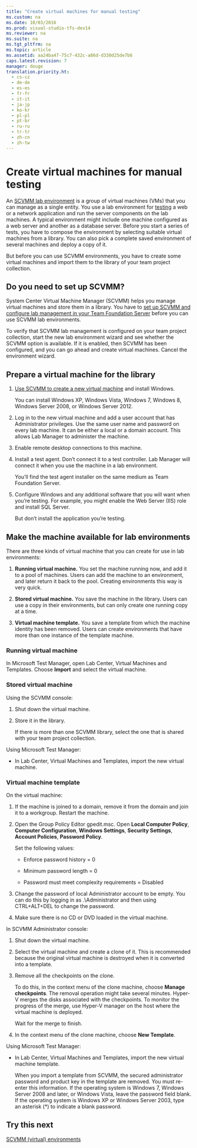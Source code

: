 ```yaml
---
title: "Create virtual machines for manual testing"
ms.custom: na
ms.date: 10/03/2016
ms.prod: visual-studio-tfs-dev14
ms.reviewer: na
ms.suite: na
ms.tgt_pltfrm: na
ms.topic: article
ms.assetid: aa24ba47-75c7-432c-a86d-d330d25de7b6
caps.latest.revision: 7
manager: douge
translation.priority.ht: 
  - cs-cz
  - de-de
  - es-es
  - fr-fr
  - it-it
  - ja-jp
  - ko-kr
  - pl-pl
  - pt-br
  - ru-ru
  - tr-tr
  - zh-cn
  - zh-tw
---
```

# Create virtual machines for manual testing
An [SCVMM lab environment](../dv_TeamTestALM/SCVMM--virtual--environments.md) is a group of virtual machines (VMs) that you can manage as a single entity. You use a lab environment for [testing](../dv_TeamTestALM/Test-apps-early-and-often.md) a web or a network application and run the server components on the lab machines. A typical environment might include one machine configured as a web server and another as a database server. Before you start a series of tests, you have to compose the environment by selecting suitable virtual machines from a library. You can also pick a complete saved environment of several machines and deploy a copy of it.  
  
 But before you can use SCVMM environments, you have to create some virtual machines and import them to the library of your team project collection.  
  
## Do you need to set up SCVMM?  
 System Center Virtual Machine Manager (SCVMM) helps you manage virtual machines and store them in a library. You have to [set up SCVMM and configure lab management in your Team Foundation Server](../dv_TeamTestALM/Configure-Lab-Management-for-SCVMM-environments.md) before you can use SCVMM lab environments.  
  
 To verify that SCVMM lab management is configured on your team project collection, start the new lab environment wizard and see whether the SCVMM option is available. If it is enabled, then SCVMM has been configured, and you can go ahead and create virtual machines. Cancel the environment wizard.  
  
## Prepare a virtual machine for the library  
  
1.  [Use SCVMM to create a new virtual machine](http://technet.microsoft.com/library/cc917897.aspx) and install Windows.  
  
     You can install Windows XP, Windows Vista, Windows 7, Windows 8, Windows Server 2008, or Windows Server 2012.  
  
2.  Log in to the new virtual machine and add a user account that has Administrator privileges. Use the same user name and password on every lab machine. It can be either a local or a domain account. This allows Lab Manager to administer the machine.  
  
3.  Enable remote desktop connections to this machine.  
  
4.  Install a test agent. Don’t connect it to a test controller. Lab Manager will connect it when you use the machine in a lab environment.  
  
     You’ll find the test agent installer on the same medium as Team Foundation Server.  
  
5.  Configure Windows and any additional software that you will want when you’re testing. For example, you might enable the Web Server (IIS) role and install SQL Server.  
  
     But don’t install the application you’re testing.  
  
## Make the machine available for lab environments  
 There are three kinds of virtual machine that you can create for use in lab environments:  
  
1.  **Running virtual machine.** You set the machine running now, and add it to a pool of machines. Users can add the machine to an environment, and later return it back to the pool. Creating environments this way is very quick.  
  
2.  **Stored virtual machine.** You save the machine in the library. Users can use a copy in their environments, but can only create one running copy at a time.  
  
3.  **Virtual machine template.** You save a template from which the machine identity has been removed. Users can create environments that have more than one instance of the template machine.  
  
### Running virtual machine  
 In Microsoft Test Manager, open Lab Center, Virtual Machines and Templates. Choose **Import** and select the virtual machine.  
  
### Stored virtual machine  
 Using the SCVMM console:  
  
1.  Shut down the virtual machine.  
  
2.  Store it in the library.  
  
     If there is more than one SCVMM library, select the one that is shared with your team project collection.  
  
 Using Microsoft Test Manager:  
  
-   In Lab Center, Virtual Machines and Templates, import the new virtual machine.  
  
### Virtual machine template  
 On the virtual machine:  
  
1.  If the machine is joined to a domain, remove it from the domain and join it to a workgroup. Restart the machine.  
  
2.  Open the Group Policy Editor gpedit.msc. Open **Local Computer Policy**, **Computer Configuration**, **Windows Settings**, **Security Settings**, **Account Policies**, **Password Policy**.  
  
     Set the following values:  
  
    -   Enforce password history = 0  
  
    -   Minimum password length = 0  
  
    -   Password must meet complexity requirements = Disabled  
  
3.  Change the password of local Administrator account to be empty. You can do this by logging in as .\Administrator and then using CTRL+ALT+DEL to change the password.  
  
4.  Make sure there is no CD or DVD loaded in the virtual machine.  
  
 In SCVMM Administrator console:  
  
1.  Shut down the virtual machine.  
  
2.  Select the virtual machine and create a clone of it. This is recommended because the original virtual machine is destroyed when it is converted into a template.  
  
3.  Remove all the checkpoints on the clone.  
  
     To do this, in the context menu of the clone machine, choose **Manage checkpoints**. The removal operation might take several minutes. Hyper-V merges the disks associated with the checkpoints. To monitor the progress of the merge, use Hyper-V manager on the host where the virtual machine is deployed.  
  
     Wait for the merge to finish.  
  
4.  In the context menu of the clone machine, choose **New Template**.  
  
 Using Microsoft Test Manager:  
  
-   In Lab Center, Virtual Machines and Templates, import the new virtual machine template.  
  
     When you import a template from SCVMM, the secured administrator password and product key in the template are removed. You must re-enter this information. If the operating system is Windows 7, Windows Server 2008 and later, or Windows Vista, leave the password field blank. If the operating system is Windows XP or Windows Server 2003, type an asterisk (*) to indicate a blank password.  
  
## Try this next  
 [SCVMM (virtual) environments](../dv_TeamTestALM/SCVMM--virtual--environments.md)